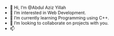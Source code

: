- 👋 Hi, I’m @Abdul Aziz Yillah
- 👀 I’m interested in Web Development.
- 🌱 I’m currently learning Programming using C++.
- 💞️ I’m looking to collaborate on projects with you.
- 📫 

<!---
Yillah/Yillah is a ✨ special ✨ repository because its `README.md` (this file) appears on your GitHub profile.
You can click the Preview link to take a look at your changes.
--->
